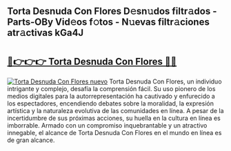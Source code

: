 ## Torta Desnuda Con Flores D𝚎sn𝚞dos filtr𝚊dos - Parts-OBy Vid𝚎os f𝚘tos - N𝚞evas filtr𝚊ciones atr𝚊ctivas kGa4J

# <h2><a href="http://mb4lki.tromn.icu/?c=Torta+Desnuda+Con+Flores">🔗👉👉👉 Torta Desnuda Con Flores 🔗🔗</a></h2>

[![Torta Desnuda Con Flores nuevo](https://i.imgur.com/pEAQMta.gif)](http://mb4lki.tromn.icu/?c=Torta+Desnuda+Con+Flores)
Torta Desnuda Con Flores, un individuo intrigante y complejo, desafía la comprensión fácil. Su uso pionero de los medios digitales para la autorrepresentación ha cautivado y enfurecido a los espectadores, encendiendo debates sobre la moralidad, la expresión artística y la naturaleza evolutiva de las comunidades en línea. A pesar de la incertidumbre de sus próximas acciones, su huella en la cultura en línea es imborrable. Armado con un compromiso inquebrantable y un atractivo innegable, el alcance de Torta Desnuda Con Flores en el mundo en línea es de gran alcance.
